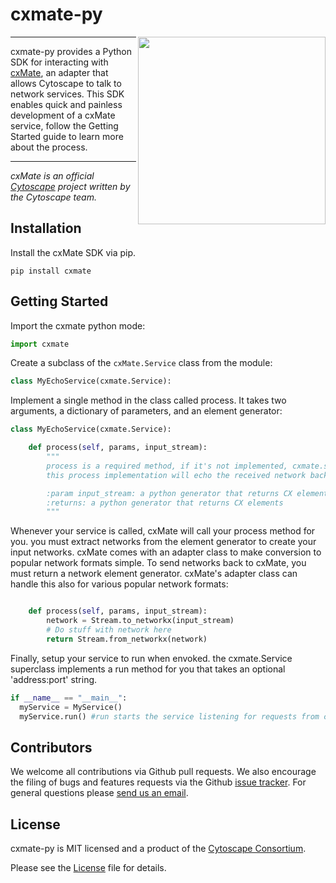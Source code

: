 cxmate-py
=========

<img align="right" height="300" src="http://www.cytoscape.org/images/logo/cy3logoOrange.svg">

---

cxmate-py provides a Python SDK for interacting with [cxMate](https://github.com/ericsage/cxmate), an adapter that allows Cytoscape to talk to network services. This SDK enables quick and painless development of a cxMate service, follow the Getting Started guide to learn more about the process.

---

_cxMate is an official [Cytoscape](http://www.cytoscape.org) project written by the Cytoscape team._

Installation
------------

Install the cxMate SDK via pip.

```
pip install cxmate
```

Getting Started
---------------

Import the cxmate python mode:
```python
import cxmate
```

Create a subclass of the `cxMate.Service` class from the module:
```python
class MyEchoService(cxmate.Service):
```

Implement a single method in the class called process. It takes two arguments, a dictionary of parameters, and an element generator:
```python
class MyEchoService(cxmate.Service):

    def process(self, params, input_stream):
        """
        process is a required method, if it's not implemented, cxmate.service will throw an error
        this process implementation will echo the received network back to the sender

        :param input_stream: a python generator that returns CX elements
        :returns: a python generator that returns CX elements
        """
```

Whenever your service is called, cxMate will call your process method for you. you must extract networks from the element generator to create your input networks. cxMate comes with an adapter class to make conversion to popular network formats simple.
To send networks back to cxMate, you must return a network element generator. cxMate's adapter class can handle this also for various popular network formats:
```python

    def process(self, params, input_stream):
        network = Stream.to_networkx(input_stream)
        # Do stuff with network here
        return Stream.from_networkx(network)
```

Finally, setup your service to run when envoked. the cxmate.Service superclass implements a run method for you that takes an optional 'address:port' string.
```python
if __name__ == "__main__":
  myService = MyService()
  myService.run() #run starts the service listening for requests from cxMate
```

Contributors
------------

We welcome all contributions via Github pull requests. We also encourage the filing of bugs and features requests via the Github [issue tracker](https://github.com/cxmate/cxmate-py/issues/new). For general questions please [send us an email](eric.david.sage@gmail.com).

License
-------

cxmate-py is MIT licensed and a product of the [Cytoscape Consortium](http://www.cytoscapeconsortium.org).

Please see the [License](https://github.com/cxmate/cxmate-py/blob/master/LICENSE) file for details.
